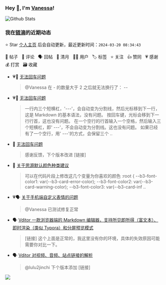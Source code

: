 ### Hey 👋, I'm [Vanessa](http://vanessa.b3log.org/)!

![Github Stats](https://github-readme-stats.vercel.app/api?username=Vanessa219&show_icons=true)

<!--events start -->

### 我在[链滴](https://ld246.com)的近期动态

⭐️ Star [个人主页](https://github.com/Vanessa219/Vanessa219) 后会自动更新，最近更新时间：`2024-03-20 08:34:43`

📝 帖子 &nbsp; 💬 评论 &nbsp; 🗣 回帖 &nbsp; 🌙 清月 &nbsp; 👨‍💻 用户 &nbsp; 🏷️ 标签 &nbsp; ⭐️ 关注 &nbsp; 👍 赞同 &nbsp; 💗 感谢 &nbsp; 💰 打赏 &nbsp; 🗃 收藏

* 💗💬 [无法回车问题](https://ld246.com/article/1710771960981/comment/1710777494878#comments)

  > @Vanessa 在 - 的数量大于 2 之后就无法换行了： --
* 💗📝 [无法回车问题](https://ld246.com/article/1710771960981)

  > 一行内三个短横杠，'---'，会自动变为分割线，然后光标移到下一行，这是 Markdown 的基本语法，没有问题。 按回车键，光标会移到下一行行首，这也没有问题。 在一个空行的行首输入一个空格，然后输入三个短横杠，即' ---'，不会自动变为分割线。这也没有问题。 如果已经有了一个空行，用' ---'的方式，会保留三个 ..
* 💬 [无法回车问题](https://ld246.com/article/1710771960981/comment/1710850616975#comments)

  > 感谢反馈，下个版本改进 [链接]
* 💬 [关于思源默认颜色种类建议](https://ld246.com/article/1710827052394/comment/1710840775653#comments)

  > 可以在代码片段上修改这几个变量为你喜欢的颜色 :root { --b3-font-color1: var(--b3-card-error-color); --b3-font-color2: var(--b3-card-warning-color); --b3-font-color3: var(--b3-card-inf ..
* 💗🗣 [关于手机端自定义表情的问题](https://ld246.com/article/1710291637770/comment/1710559754416#comments)

  > @Vanessa 已测试修复正常
* 🗣 [Vditor 一款浏览器端的 Markdown 编辑器，支持所见即所得（富文本）、即时渲染（类似 Typora）和分屏预览模式](https://ld246.com/article/1549638745630/comment/1710746218094#comments)

  > [链接] 这个上面是正常的，我这里没有你的环境，具体的失效原因可能需要你对比一下。
* 🗣 [Vditor 对视频、音频、站点链接的解析](https://ld246.com/article/1589813914768/comment/1710565574612#comments)

  > @lulu2jinchi 下个版本添加 [链接]


<!--events end -->

<a title="Hits" target="_blank" href="https://github.com/Vanessa219/Vanessa219"><img src="https://hits.b3log.org/Vanessa219/Vanessa219.svg"></a>
